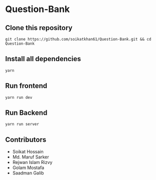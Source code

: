 # Question-Bank

## Clone this repository

    git clone https://github.com/soikatkhan61/Question-Bank.git && cd Question-Bank
    
## Install all dependencies

    yarn

## Run frontend
  
    yarn run dev
    
## Run Backend

    yarn run server

## Contributors 
* Soikat Hossain 
* Md. Maruf Sarker 
* Rejwan Islam Rizvy
* Golam Mostafa
* Saadman Galib
